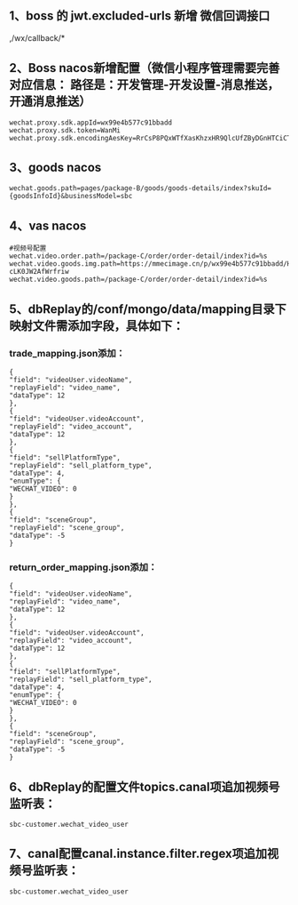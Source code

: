 ## 1、boss 的 jwt.excluded-urls 新增 微信回调接口   
,/wx/callback/*


## 2、Boss nacos新增配置（微信小程序管理需要完善对应信息： 路径是：开发管理-开发设置-消息推送，开通消息推送）
```properties
wechat.proxy.sdk.appId=wx99e4b577c91bbadd
wechat.proxy.sdk.token=WanMi
wechat.proxy.sdk.encodingAesKey=RrCsP8PQxWTfXasKhzxHR9QlcUfZByDGnHTCiCT2mWs
```

## 3、goods nacos
```properties
wechat.goods.path=pages/package-B/goods/goods-details/index?skuId={goodsInfoId}&businessModel=sbc
```
## 4、vas nacos 
```properties
#视频号配置
wechat.video.order.path=/package-C/order/order-detail/index?id=%s
wechat.video.goods.img.path=https://mmecimage.cn/p/wx99e4b577c91bbadd/HMYEIBv5Bk_wCfjy4aVguPVStHG-cLK0JW2AfWrfriw
wechat.video.goods.path=/package-C/order/order-detail/index?id=%s
```

## 5、dbReplay的/conf/mongo/data/mapping目录下映射文件需添加字段，具体如下：
### trade_mapping.json添加：
```properties
{
"field": "videoUser.videoName",
"replayField": "video_name",
"dataType": 12
},
{
"field": "videoUser.videoAccount",
"replayField": "video_account",
"dataType": 12
},
{
"field": "sellPlatformType",
"replayField": "sell_platform_type",
"dataType": 4,
"enumType": {
"WECHAT_VIDEO": 0
}
},
{
"field": "sceneGroup",
"replayField": "scene_group",
"dataType": -5
}
```

### return_order_mapping.json添加：
```properties
{
"field": "videoUser.videoName",
"replayField": "video_name",
"dataType": 12
},
{
"field": "videoUser.videoAccount",
"replayField": "video_account",
"dataType": 12
},
{
"field": "sellPlatformType",
"replayField": "sell_platform_type",
"dataType": 4,
"enumType": {
"WECHAT_VIDEO": 0
}
},
{
"field": "sceneGroup",
"replayField": "scene_group",
"dataType": -5
}
```


## 6、dbReplay的配置文件topics.canal项追加视频号监听表：
```properties
sbc-customer.wechat_video_user
```

## 7、canal配置canal.instance.filter.regex项追加视频号监听表：
```properties
sbc-customer.wechat_video_user
```
